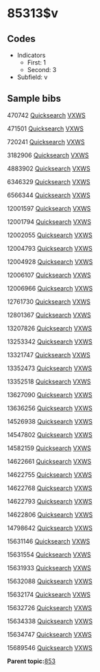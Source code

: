 # 85313$v

## Codes

-   Indicators
    -   First: 1
    -   Second: 3
-   Subfield: v

## Sample bibs

470742 [Quicksearch](https://search.library.yale.edu/catalog/470742) [VXWS](http://prodorbis.library.yale.edu:7014/vxws/GetHoldingsService?bibId=470742)

471501 [Quicksearch](https://search.library.yale.edu/catalog/471501) [VXWS](http://prodorbis.library.yale.edu:7014/vxws/GetHoldingsService?bibId=471501)

720241 [Quicksearch](https://search.library.yale.edu/catalog/720241) [VXWS](http://prodorbis.library.yale.edu:7014/vxws/GetHoldingsService?bibId=720241)

3182906 [Quicksearch](https://search.library.yale.edu/catalog/3182906) [VXWS](http://prodorbis.library.yale.edu:7014/vxws/GetHoldingsService?bibId=3182906)

4883902 [Quicksearch](https://search.library.yale.edu/catalog/4883902) [VXWS](http://prodorbis.library.yale.edu:7014/vxws/GetHoldingsService?bibId=4883902)

6346329 [Quicksearch](https://search.library.yale.edu/catalog/6346329) [VXWS](http://prodorbis.library.yale.edu:7014/vxws/GetHoldingsService?bibId=6346329)

6566344 [Quicksearch](https://search.library.yale.edu/catalog/6566344) [VXWS](http://prodorbis.library.yale.edu:7014/vxws/GetHoldingsService?bibId=6566344)

12001597 [Quicksearch](https://search.library.yale.edu/catalog/12001597) [VXWS](http://prodorbis.library.yale.edu:7014/vxws/GetHoldingsService?bibId=12001597)

12001794 [Quicksearch](https://search.library.yale.edu/catalog/12001794) [VXWS](http://prodorbis.library.yale.edu:7014/vxws/GetHoldingsService?bibId=12001794)

12002055 [Quicksearch](https://search.library.yale.edu/catalog/12002055) [VXWS](http://prodorbis.library.yale.edu:7014/vxws/GetHoldingsService?bibId=12002055)

12004793 [Quicksearch](https://search.library.yale.edu/catalog/12004793) [VXWS](http://prodorbis.library.yale.edu:7014/vxws/GetHoldingsService?bibId=12004793)

12004928 [Quicksearch](https://search.library.yale.edu/catalog/12004928) [VXWS](http://prodorbis.library.yale.edu:7014/vxws/GetHoldingsService?bibId=12004928)

12006107 [Quicksearch](https://search.library.yale.edu/catalog/12006107) [VXWS](http://prodorbis.library.yale.edu:7014/vxws/GetHoldingsService?bibId=12006107)

12006966 [Quicksearch](https://search.library.yale.edu/catalog/12006966) [VXWS](http://prodorbis.library.yale.edu:7014/vxws/GetHoldingsService?bibId=12006966)

12761730 [Quicksearch](https://search.library.yale.edu/catalog/12761730) [VXWS](http://prodorbis.library.yale.edu:7014/vxws/GetHoldingsService?bibId=12761730)

12801367 [Quicksearch](https://search.library.yale.edu/catalog/12801367) [VXWS](http://prodorbis.library.yale.edu:7014/vxws/GetHoldingsService?bibId=12801367)

13207826 [Quicksearch](https://search.library.yale.edu/catalog/13207826) [VXWS](http://prodorbis.library.yale.edu:7014/vxws/GetHoldingsService?bibId=13207826)

13253342 [Quicksearch](https://search.library.yale.edu/catalog/13253342) [VXWS](http://prodorbis.library.yale.edu:7014/vxws/GetHoldingsService?bibId=13253342)

13321747 [Quicksearch](https://search.library.yale.edu/catalog/13321747) [VXWS](http://prodorbis.library.yale.edu:7014/vxws/GetHoldingsService?bibId=13321747)

13352473 [Quicksearch](https://search.library.yale.edu/catalog/13352473) [VXWS](http://prodorbis.library.yale.edu:7014/vxws/GetHoldingsService?bibId=13352473)

13352518 [Quicksearch](https://search.library.yale.edu/catalog/13352518) [VXWS](http://prodorbis.library.yale.edu:7014/vxws/GetHoldingsService?bibId=13352518)

13627090 [Quicksearch](https://search.library.yale.edu/catalog/13627090) [VXWS](http://prodorbis.library.yale.edu:7014/vxws/GetHoldingsService?bibId=13627090)

13636256 [Quicksearch](https://search.library.yale.edu/catalog/13636256) [VXWS](http://prodorbis.library.yale.edu:7014/vxws/GetHoldingsService?bibId=13636256)

14526938 [Quicksearch](https://search.library.yale.edu/catalog/14526938) [VXWS](http://prodorbis.library.yale.edu:7014/vxws/GetHoldingsService?bibId=14526938)

14547802 [Quicksearch](https://search.library.yale.edu/catalog/14547802) [VXWS](http://prodorbis.library.yale.edu:7014/vxws/GetHoldingsService?bibId=14547802)

14582159 [Quicksearch](https://search.library.yale.edu/catalog/14582159) [VXWS](http://prodorbis.library.yale.edu:7014/vxws/GetHoldingsService?bibId=14582159)

14622661 [Quicksearch](https://search.library.yale.edu/catalog/14622661) [VXWS](http://prodorbis.library.yale.edu:7014/vxws/GetHoldingsService?bibId=14622661)

14622755 [Quicksearch](https://search.library.yale.edu/catalog/14622755) [VXWS](http://prodorbis.library.yale.edu:7014/vxws/GetHoldingsService?bibId=14622755)

14622768 [Quicksearch](https://search.library.yale.edu/catalog/14622768) [VXWS](http://prodorbis.library.yale.edu:7014/vxws/GetHoldingsService?bibId=14622768)

14622793 [Quicksearch](https://search.library.yale.edu/catalog/14622793) [VXWS](http://prodorbis.library.yale.edu:7014/vxws/GetHoldingsService?bibId=14622793)

14622806 [Quicksearch](https://search.library.yale.edu/catalog/14622806) [VXWS](http://prodorbis.library.yale.edu:7014/vxws/GetHoldingsService?bibId=14622806)

14798642 [Quicksearch](https://search.library.yale.edu/catalog/14798642) [VXWS](http://prodorbis.library.yale.edu:7014/vxws/GetHoldingsService?bibId=14798642)

15631146 [Quicksearch](https://search.library.yale.edu/catalog/15631146) [VXWS](http://prodorbis.library.yale.edu:7014/vxws/GetHoldingsService?bibId=15631146)

15631554 [Quicksearch](https://search.library.yale.edu/catalog/15631554) [VXWS](http://prodorbis.library.yale.edu:7014/vxws/GetHoldingsService?bibId=15631554)

15631933 [Quicksearch](https://search.library.yale.edu/catalog/15631933) [VXWS](http://prodorbis.library.yale.edu:7014/vxws/GetHoldingsService?bibId=15631933)

15632088 [Quicksearch](https://search.library.yale.edu/catalog/15632088) [VXWS](http://prodorbis.library.yale.edu:7014/vxws/GetHoldingsService?bibId=15632088)

15632174 [Quicksearch](https://search.library.yale.edu/catalog/15632174) [VXWS](http://prodorbis.library.yale.edu:7014/vxws/GetHoldingsService?bibId=15632174)

15632726 [Quicksearch](https://search.library.yale.edu/catalog/15632726) [VXWS](http://prodorbis.library.yale.edu:7014/vxws/GetHoldingsService?bibId=15632726)

15634338 [Quicksearch](https://search.library.yale.edu/catalog/15634338) [VXWS](http://prodorbis.library.yale.edu:7014/vxws/GetHoldingsService?bibId=15634338)

15634747 [Quicksearch](https://search.library.yale.edu/catalog/15634747) [VXWS](http://prodorbis.library.yale.edu:7014/vxws/GetHoldingsService?bibId=15634747)

15689546 [Quicksearch](https://search.library.yale.edu/catalog/15689546) [VXWS](http://prodorbis.library.yale.edu:7014/vxws/GetHoldingsService?bibId=15689546)

**Parent topic:**[853](../../tags/853/853.md)

